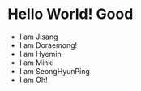 # Hello World! Good
- I am Jisang
- I am Doraemong!
- I am Hyemin
- I am Minki
- I am SeongHyunPing
- I am Oh!